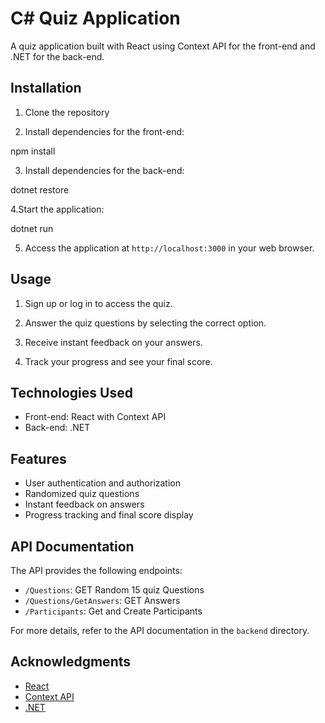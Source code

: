 # C# Quiz Application

A quiz application built with React using Context API for the front-end and .NET for the back-end.

## Installation

1. Clone the repository

2. Install dependencies for the front-end:

  npm install

3. Install dependencies for the back-end:

dotnet restore

4.Start the application:

dotnet run

5. Access the application at `http://localhost:3000` in your web browser.

## Usage

1. Sign up or log in to access the quiz.

2. Answer the quiz questions by selecting the correct option.

3. Receive instant feedback on your answers.

4. Track your progress and see your final score.

## Technologies Used

- Front-end: React with Context API
- Back-end: .NET

## Features

- User authentication and authorization
- Randomized quiz questions
- Instant feedback on answers
- Progress tracking and final score display

## API Documentation

The API provides the following endpoints:

- `/Questions`: GET Random 15 quiz Questions
- `/Questions/GetAnswers`: GET Answers
- `/Participants`: Get and Create Participants

For more details, refer to the API documentation in the `backend` directory.

## Acknowledgments

- [React](https://reactjs.org/)
- [Context API](https://reactjs.org/docs/context.html)
- [.NET](https://dotnet.microsoft.com/)












